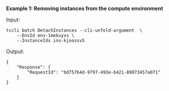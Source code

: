 **Example 1: Removing instances from the compute environment**



Input: 

```
tccli batch DetachInstances --cli-unfold-argument  \
    --EnvId env-1mekuyxs \
    --InstanceIds ins-kjoossv5
```

Output: 
```
{
    "Response": {
        "RequestId": "bd757b4d-9797-493e-b421-89873457a071"
    }
}
```

